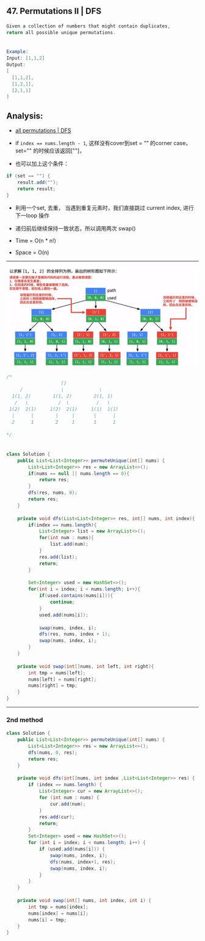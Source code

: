 ## 47. Permutations II | DFS

```java
Given a collection of numbers that might contain duplicates, 
return all possible unique permutations.


Example:
Input: [1,1,2]
Output:
[
  [1,1,2],
  [1,2,1],
  [2,1,1]
]
```

## Analysis:

- [all permutations | DFS](https://novemberfall.github.io/LeetCode-NoteBook/#/m6/permutationsWithStr)
- if `index == nums.length - 1`, 这样没有cover到set = “” 的corner case， 
  set="" 的时候应该返回[""]，

- 也可以加上这个条件：

```java
if (set == "") {
    result.add("");
    return result;
}
```


- 利用一个set, 去重， 当遇到重复元素时，我们直接跳过 current index, 进行下一loop 操作
- 递归前后继续保持一致状态，所以调用两次 swap()

- Time = O(n * n!)
- Space = O(n)
---

![](img/2021-07-22-20-14-10.png)




```java
/*
                    []
     /              |             \
  1(1, 2)        1(1, 2)        2(1, 1)
   /   \           /  \          /   \
 1(2)  2(1)     1(2)  2(1)     1(1)  1(1)
  |      |        |     |       |      |
  2      1        2     1       1      1

*/


class Solution {
    public List<List<Integer>> permuteUnique(int[] nums) {
        List<List<Integer>> res = new ArrayList<>();
        if(nums == null || nums.length == 0){
            return res;
        }
        dfs(res, nums, 0);
        return res;       
    }
    
    private void dfs(List<List<Integer>> res, int[] nums, int index){
        if(index == nums.length){
            List<Integer> list = new ArrayList<>();
            for(int num : nums){
                list.add(num);
            }
            res.add(list);
            return;
        }
        
        Set<Integer> used = new HashSet<>();
        for(int i = index; i < nums.length; i++){
            if(used.contains(nums[i])){
                continue;
            }
            used.add(nums[i]);
            
            swap(nums, index, i);
            dfs(res, nums, index + 1);
            swap(nums, index, i);
        }
    }
    
    private void swap(int[]nums, int left, int right){
        int tmp = nums[left];
        nums[left] = nums[right];
        nums[right] = tmp;
    }
}
```

---

### 2nd method

```java
class Solution {
    public List<List<Integer>> permuteUnique(int[] nums) {
        List<List<Integer>> res = new ArrayList<>();
        dfs(nums, 0, res);
        return res;
    }
    
    private void dfs(int[]nums, int index ,List<List<Integer>> res) {
        if (index == nums.length) {
            List<Integer> cur = new ArrayList<>();
            for (int num : nums) {
                cur.add(num);
            }
            res.add(cur);
            return;
        }
        Set<Integer> used = new HashSet<>();
        for (int i = index; i < nums.length; i++) {
            if (used.add(nums[i])) {
                swap(nums, index, i);
                dfs(nums, index+1, res);
                swap(nums, index, i);                
            }
        }
    }
    
    private void swap(int[] nums, int index, int i) {
        int tmp = nums[index];
        nums[index] = nums[i];
        nums[i] = tmp;
    }
}
```